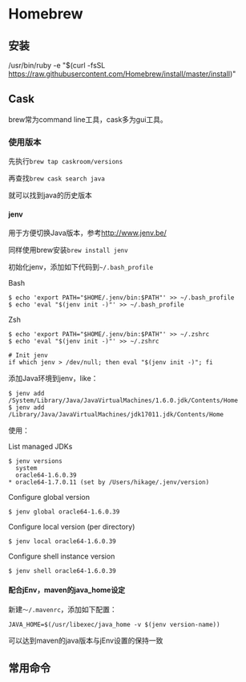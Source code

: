# Homebrew

## 安装

/usr/bin/ruby -e "$(curl -fsSL https://raw.githubusercontent.com/Homebrew/install/master/install)"

## Cask

brew常为command line工具，cask多为gui工具。

### 使用版本

先执行`brew tap caskroom/versions`

再查找`brew cask search java`

就可以找到java的历史版本

#### jenv

用于方便切换Java版本，参考<http://www.jenv.be/>

同样使用brew安装`brew install jenv`

初始化jenv，添加如下代码到`~/.bash_profile`

Bash

```
$ echo 'export PATH="$HOME/.jenv/bin:$PATH"' >> ~/.bash_profile
$ echo 'eval "$(jenv init -)"' >> ~/.bash_profile
```

Zsh
```
$ echo 'export PATH="$HOME/.jenv/bin:$PATH"' >> ~/.zshrc
$ echo 'eval "$(jenv init -)"' >> ~/.zshrc
```

```shell
# Init jenv
if which jenv > /dev/null; then eval "$(jenv init -)"; fi
```

添加Java环境到jenv，like：
```
$ jenv add /System/Library/Java/JavaVirtualMachines/1.6.0.jdk/Contents/Home
$ jenv add /Library/Java/JavaVirtualMachines/jdk17011.jdk/Contents/Home
```

使用：

List managed JDKs
```
$ jenv versions
  system
  oracle64-1.6.0.39
* oracle64-1.7.0.11 (set by /Users/hikage/.jenv/version)
```

Configure global version
```
$ jenv global oracle64-1.6.0.39
```

Configure local version (per directory)
```
$ jenv local oracle64-1.6.0.39
```

Configure shell instance version
```
$ jenv shell oracle64-1.6.0.39
```

#### 配合jEnv，maven的java_home设定

新建`～/.mavenrc`，添加如下配置：

```
JAVA_HOME=$(/usr/libexec/java_home -v $(jenv version-name))
```

可以达到maven的java版本与jEnv设置的保持一致

## 常用命令

### 